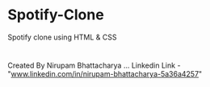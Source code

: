 # Spotify-Clone
Spotify clone using HTML &amp; CSS 
#
Created By Nirupam Bhattacharya ... Linkedin Link - "www.linkedin.com/in/nirupam-bhattacharya-5a36a4257"